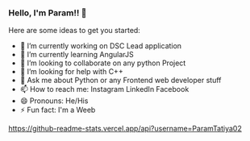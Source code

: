 ### Hello, I'm Param!! 👋


Here are some ideas to get you started:

- 🔭 I’m currently working on DSC Lead application
- 🌱 I’m currently learning AngularJS
- 👯 I’m looking to collaborate on any python Project
- 🤔 I’m looking for help with C++
- 💬 Ask me about Python or any Frontend web developer stuff
- 📫 How to reach me: Instagram LinkedIn Facebook
- 😄 Pronouns: He/His
- ⚡ Fun fact: I'm a Weeb




https://github-readme-stats.vercel.app/api?username=ParamTatiya02
